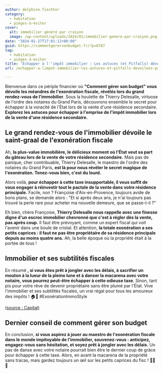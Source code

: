 ```yaml
---
author: delphine.fiechter
category:
  - habitation
  - pièges-à-éviter
cover:
  alt: immobilier généré par craiyon
  image: /wp-content/uploads/2024/01/immobilier-genere-par-craiyon.png
date: "2024-01-27T17:01:12+00:00"
guid: https://commentgerersonbudget.fr/?p=6787
tag:
  - habitation
  - pièges-à-éviter
title: 'Échapper à l''impôt immobilier : Les astuces (et Pitfalls) dévoilées par le grand rendez-vous de l''immobilier'
url: /echapper-a-limpot-immobilier-les-astuces-et-pitfalls-devoilees-par-le-grand-rendez-vous-de-limmobilier/

---
```

Bienvenue dans ce périple financier où **"Comment gérer son budget" vous dévoile les méandres de l'exonération fiscale, révélés lors du grand rendez-vous de l'immobilier**. Sous la houlette de Thierry Delesalle, virtuose de l'ordre des notaires du Grand Paris, découvrons ensemble le secret pour échapper à la voracité de l'État lors de la vente d'une résidence secondaire. **Explorez les astuces pour échapper à l'emprise de l'impôt immobilier lors de la vente d'une résidence secondaire.**

## **Le grand rendez-vous de l'immobilier dévoile le saint-graal de l'exonération fiscale**

Ah, **la plus-value immobilière, le délicieux moment où l'État veut sa part du gâteau lors de la vente de votre résidence secondaire.** Mais pas de panique, cher contribuable, Thierry Delesalle, le maestro de l'ordre des notaires du Grand Paris, **est là pour nous révéler le secret magique de l'exonération. Tenez-vous bien, c'est du lourd.**

Alors voilà, **pour échapper à cette taxe insupportable, il vous suffit de vous engager à réinvestir tout le pactole de la vente dans votre résidence principale.** Facile, non ? Françoise d'Aix-en-Provence, toujours avide de bons plans, se demande alors : "Et si après deux ans, je n'ai toujours pas trouvé la perle rare pour acheter ma nouvelle demeure, que se passe-t-il ?"

Eh bien, chère Françoise, **Thierry Delesalle nous rappelle avec une finesse digne d'un escroc immobilier chevronné que c'est à régler dès la vente, pas après coup.** Il faut être prévoyant, comme un expert fiscal qui voit l'avenir dans une boule de cristal. Et attention, **la totale exonération a ses petits caprices : il faut ne pas être propriétaire de sa résidence principale depuis au moins quatre ans.** Ah, la belle époque où la propriété était à la portée de tous !

## **Immobilier et ses subtilités fiscales**

En résumé **, si vous êtes prêt à jongler avec les délais, à sacrifier un mouton à la lueur de la pleine lune et à danser la macarena avec votre notaire, vous pourrez peut-être échapper à cette odieuse taxe**. Sinon, tant pis pour votre rêve de devenir propriétaire sans être plumé par l'État. Vive l'immobilier et ses subtilités fiscales, un vrai régal pour tous les amoureux des impôts ! 🏠💸 #ExonérationImmoStyle

[(source : Capital)](https://www.capital.fr/immobilier/plus-value-immobiliere-comment-etre-exonere-dimpot-sur-la-vente-ma-residence-secondaire-1489477 "")

## **Dernier conseil de comment gérer son budget**

En conclusion, **si vous aspirez à jouer au maestro de l'exonération fiscale dans le monde impitoyable de l'immobilier, souvenez-vous : anticipez, engagez-vous sans hésitation, et soyez prêt à jongler avec les délais.** Un pas de danse avec votre notaire pourrait bien être le dernier coup de grâce pour échapper à cette taxe. Alors, en avant la macarena de la propriété sans tracas, mais gardez toujours un œil sur les petits caprices du fisc ! 💃🏡💼
